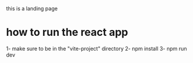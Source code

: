this is a landing page

# how to run the react app

1- make sure to be in the "vite-project" directory
2- npm install
3- npm run dev